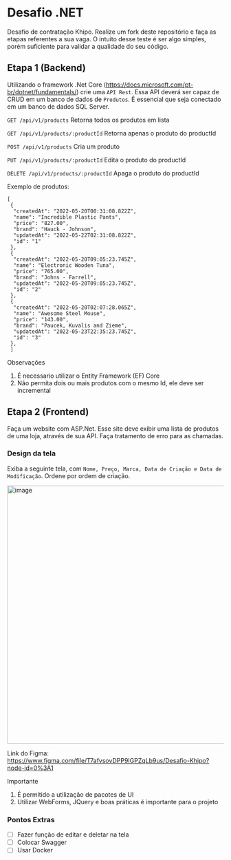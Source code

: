 # Desafio .NET
Desafio de contratação Khipo. Realize um fork deste repositório e faça as etapas referentes a sua vaga. O intuito desse teste é ser algo simples, porém suficiente para validar a qualidade do seu código.

## Etapa 1 (Backend)

Utilizando o framework .Net Core (https://docs.microsoft.com/pt-br/dotnet/fundamentals/) crie uma ``API Rest``. Essa API deverá ser capaz de CRUD em um banco de dados de ``Produtos``. É essencial que seja conectado em um banco de dados SQL Server.


``GET /api/v1/products``
Retorna todos os produtos em lista

``GET /api/v1/products/:productId``
Retorna apenas o produto do productId

``POST /api/v1/products``
Cria um produto

``PUT /api/v1/products/:productId``
Edita o produto do productId

``DELETE /api/v1/products/:productId``
Apaga o produto do productId

Exemplo de produtos:
```
[
 {
  "createdAt": "2022-05-20T00:31:08.822Z",
  "name": "Incredible Plastic Pants",
  "price": "827.00",
  "brand": "Hauck - Johnson",
  "updatedAt": "2022-05-22T02:31:08.822Z",
  "id": "1"
 },
 {
  "createdAt": "2022-05-20T09:05:23.745Z",
  "name": "Electronic Wooden Tuna",
  "price": "765.00",
  "brand": "Johns - Farrell",
  "updatedAt": "2022-05-20T09:05:23.745Z",
  "id": "2"
 },
 {
  "createdAt": "2022-05-20T02:07:28.065Z",
  "name": "Awesome Steel Mouse",
  "price": "143.00",
  "brand": "Paucek, Kuvalis and Zieme",
  "updatedAt": "2022-05-23T22:35:23.745Z",
  "id": "3"
 },
 ]
```

Observações
1. É necessario utilizar o Entity Framework (EF) Core
2. Não permita dois ou mais produtos com o mesmo Id, ele deve ser incremental

## Etapa 2 (Frontend)

Faça um website com ASP.Net. Esse site deve exibir uma lista de produtos de uma loja, através de sua API. Faça tratamento de erro para as chamadas.

### Design da tela
Exiba a seguinte tela, com ``Nome, Preço, Marca, Data de Criação e Data de Modificação``. Ordene por ordem de criação.

<img width="600" alt="image" src="https://user-images.githubusercontent.com/830261/169680671-c7e5d740-fa82-4e0e-909e-aa9c5e573967.png">

Link do Figma: https://www.figma.com/file/T7afvsovDPP9IGPZqLb9us/Desafio-Khipo?node-id=0%3A1



Importante
1. É permitido a utilização de pacotes de UI
2. Utilizar WebForms, JQuery e boas práticas é importante para o projeto

### Pontos Extras
- [ ] Fazer função de editar e deletar na tela
- [ ] Colocar Swagger
- [ ] Usar Docker
